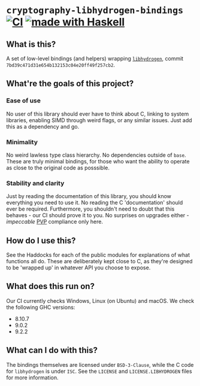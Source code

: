 # `cryptography-libhydrogen-bindings` [![CI](https://github.com/haskell-cryptography/cryptography-libhydrogen-bindings/actions/workflows/ci.yml/badge.svg)](https://github.com/haskell-cryptography/cryptography-libhydrogen-bindings/actions/workflows/ci.yml) [![made with Haskell](https://img.shields.io/badge/Made%20in-Haskell-%235e5086?logo=haskell&style=flat-square)](https://haskell.org)

## What is this?

A set of low-level bindings (and helpers) wrapping
[`libhydrogen`](https://github.com/jedisct1/libhydrogen), commit
`7bd39c471d31e654b132153c04e20ff49f257cb2`.

## What're the goals of this project?

### Ease of use

No user of this library should ever have to think about C, linking to system
libraries, enabling SIMD through weird flags, or any similar issues. Just add
this as a dependency and go.

### Minimality

No weird lawless type class hierarchy. No dependencies outside of `base`. These
are truly minimal bindings, for those who want the ability to operate as close
to the original code as posssible.

### Stability and clarity

Just by reading the documentation of this library, you should know everything
you need to use it. No reading the C 'documentation' should ever be required.
Furthermore, you shouldn't need to doubt that this behaves - our CI should prove
it to you. No surprises on upgrades either - _impeccable_
[PVP](https://pvp.haskell.org) compliance only here.

## How do I use this?

See the Haddocks for each of the public modules for explanations of what
functions all do. These are deliberately kept close to C, as they're designed to
be 'wrapped up' in whatever API you choose to expose.

## What does this run on?

Our CI currently checks Windows, Linux (on Ubuntu) and macOS. We check the
following GHC versions:

* 8.10.7
* 9.0.2
* 9.2.2

## What can I do with this?

The bindings themselves are licensed under `BSD-3-Clause`, while the C code for
`libhydrogen` is under `ISC`. See the `LICENSE` and `LICENSE.LIBHYDROGEN` files for
more information.
